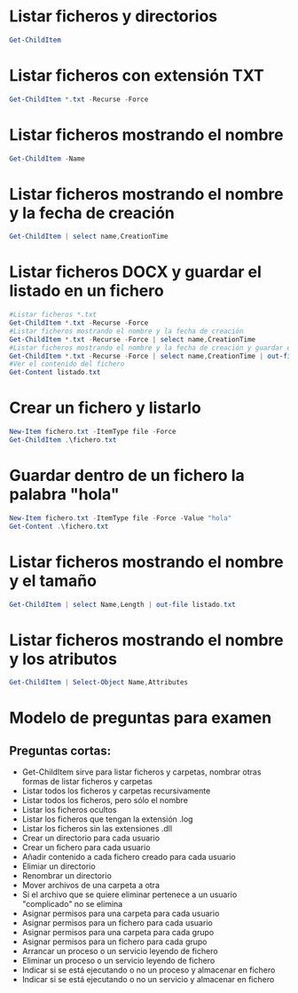 # Listar ficheros y directorios
```PowerShell
Get-ChildItem
```

# Listar ficheros con extensión TXT
```PowerShell
Get-ChildItem *.txt -Recurse -Force
```

# Listar ficheros mostrando el nombre
```PowerShell
Get-ChildItem -Name
```

# Listar ficheros mostrando el nombre y la fecha de creación
```PowerShell
Get-ChildItem | select name,CreationTime
```

# Listar ficheros DOCX y guardar el listado en un fichero
```PowerShell
#Listar ficheros *.txt
Get-ChildItem *.txt -Recurse -Force
#Listar ficheros mostrando el nombre y la fecha de creación
Get-ChildItem *.txt -Recurse -Force | select name,CreationTime
#Listar ficheros mostrando el nombre y la fecha de creación y guardar el listado en un fichero llamado listado.txt
Get-ChildItem *.txt -Recurse -Force | select name,CreationTime | out-file listado.txt
#Ver el contenido del fichero
Get-Content listado.txt
```

# Crear un fichero y listarlo
```PowerShell
New-Item fichero.txt -ItemType file -Force
Get-ChildItem .\fichero.txt
```

# Guardar dentro de un fichero la palabra "hola"
```PowerShell
New-Item fichero.txt -ItemType file -Force -Value "hola"
Get-Content .\fichero.txt
```

# Listar ficheros mostrando el nombre y el tamaño
```PowerShell
Get-ChildItem | select Name,Length | out-file listado.txt
```

# Listar ficheros mostrando el nombre y los atributos
```PowerShell
Get-ChildItem | Select-Object Name,Attributes
```

# Modelo de preguntas para examen
## Preguntas cortas:
- Get-ChildItem sirve para listar ficheros y carpetas, nombrar otras formas de listar ficheros y carpetas
- Listar todos los ficheros y carpetas recursivamente
- Listar todos los ficheros, pero sólo el nombre
- Listar los ficheros ocultos
- Listar los ficheros que tengan la extensión .log
- Listar los ficheros sin las extensiones .dll
- Crear un directorio para cada usuario
- Crear un fichero para cada usuario
- Añadir contenido a cada fichero creado para cada usuario
- Elimiar un directorio
- Renombrar un directorio
- Mover archivos de una carpeta a otra
- Si el archivo que se quiere eliminar pertenece a un usuario "complicado" no se elimina
- Asignar permisos para una carpeta para cada usuario
- Asignar permisos para un fichero para cada usuario
- Asignar permisos para una carpeta para cada grupo
- Asignar permisos para un fichero para cada grupo
- Arrancar un proceso o un servicio leyendo de fichero
- Eliminar un proceso o un servicio leyendo de fichero
- Indicar si se está ejecutando o no un proceso y almacenar en fichero
- Indicar si se está ejecutando o no un servicio  y almacenar en fichero


